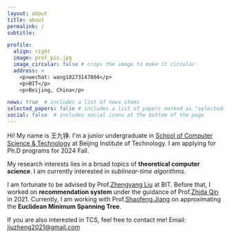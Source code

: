 ```yaml
---
layout: about
title: about
permalink: /
subtitle: 

profile:
  align: right
  image: prof_pic.jpg
  image_circular: false # crops the image to make it circular
  address: >
    <p>wechat: wang18273147804</p>
    <p>BIT</p>
    <p>Beijing, China</p>

news: true  # includes a list of news items
selected_papers: false # includes a list of papers marked as "selected={true}"
social: false  # includes social icons at the bottom of the page
---
```


Hi! My name is 王九铮. I'm a junior undergraduate in [School of Computer Science & Technology](https://cs.bit.edu.cn/) at Beijing Institute of Technology. I am applying for Ph.D programs for 2024 Fall.


My research interests lies in a broad topics of **theoretical computer science**. I am currently interested in *sublinear-time algorithms*.

I am fortunate to be advised by Prof.[Zhengyang Liu](https://lozycs.github.io/) at BIT. Before that, I worked on **recommendation system** under the guidance of Prof.[Zhida Qin](https://cs.bit.edu.cn/szdw/jsml/fjs/qzd/index.htm) in 2021.  Currently, I am working with Prof.[Shaofeng Jiang](https://shaofengjiang.cn/) on approximating the **Euclidean Minimum Spanning Tree**.


If you are also interested in TCS, feel free to contact me! Email: [jiuzheng2021@gmail.com](jiuzheng2021@gmail.com)



